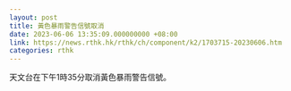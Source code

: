 ```yaml
---
layout: post
title: 黃色暴雨警告信號取消
date: 2023-06-06 13:35:09.000000000 +08:00
link: https://news.rthk.hk/rthk/ch/component/k2/1703715-20230606.htm
categories: rthk
---
```


天文台在下午1時35分取消黃色暴雨警告信號。
